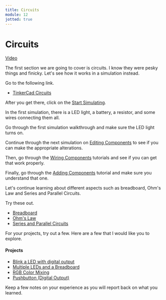 ```yaml
---
title: Circuits
module: 12
jotted: true
---
```


# Circuits

<a href="" target="_new">Video</a>

The first section we are going to cover is circuits.  I know they were pesky things and finicky.  Let's see how it works in a simulation instead.

Go to the following link.

* <a href="https://www.tinkercad.com/learn/circuits/learning" target="_new">TinkerCad Circuits</a>

After you get there, click on the <a href="https://api-reader.tinkercad.com/things/newv2?tenant=circuits&lessonid=EHD2303J3YPUS5Z&projectid=OIYJ88OJ3OPN3EA&collectionid=OIYJ88OJ3OPN3EA&title=Start%20Simulating&redirectTarget=/join" target="_new">Start Simulating</a>.

In the first simulation, there is a LED light, a battery, a resistor, and some wires connecting them all.

Go through the first simulation walkthrough and make sure the LED light turns on.

Continue through the next simulation on <a href="https://api-reader.tinkercad.com/things/newv2?tenant=circuits&lessonid=EFU6PEHIXGFUR1J&projectid=OIYJ88OJ3OPN3EA&collectionid=OIYJ88OJ3OPN3EA&title=Editing%20Components&redirectTarget=/join" target="_new">Editing Components</a> to see if you can make the appropriate alterations.

Then, go through the <a href="https://api-reader.tinkercad.com/things/newv2?tenant=circuits&lessonid=EB4XNWQJ1WEOONK&projectid=OIYJ88OJ3OPN3EA&collectionid=OIYJ88OJ3OPN3EA&title=Wiring%20Components&redirectTarget=/join" target="_new">Wiring Components</a> tutorials and see if you can get that work properly.

Finally, go through the <a href="https://api-reader.tinkercad.com/things/newv2?tenant=circuits&lessonid=EM7TI4PIXKPYN1R&projectid=OIYJ88OJ3OPN3EA&collectionid=OIYJ88OJ3OPN3EA&title=Adding%20Components&redirectTarget=/join" target="_new">Adding Components</a> tutorial and make sure you understand that one.

Let's continue learning about different aspects such as breadboard, Ohm's Law and Series and Parallel Circuits.

Try these out.

* <a href="https://api-reader.tinkercad.com/things/newv2?tenant=circuits&lessonid=E7IAPJMJ1CEMK7H&projectid=O2OZ3UNJ3OPN41A&collectionid=O2OZ3UNJ3OPN41A&title=Introducing%20the%20Breadboard&redirectTarget=/join" target="_new">Breadboard</a>
* <a href="https://api-reader.tinkercad.com/things/newv2?tenant=circuits&lessonid=EVDTYEEJ2UPFSL8&projectid=O2OZ3UNJ3OPN41A&collectionid=O2OZ3UNJ3OPN41A&title=Ohm%27s%20Law&redirectTarget=/join" target="_new">Ohm's Law</a>
* <a href="https://api-reader.tinkercad.com/things/newv2?tenant=circuits&lessonid=ES1842QJ2UPM2OT&projectid=O2OZ3UNJ3OPN41A&collectionid=O2OZ3UNJ3OPN41A&title=Series%20and%20Parallel%20Circuits&redirectTarget=/join" target="_new">Series and Parallel Circuits</a>

For your projects, try out a few.  Here are a few that I would like you to explore.

#### Projects

* <a href="https://api-reader.tinkercad.com/things/newv2?tenant=circuits&lessonid=EIC0NAWJD0K8S1O&projectid=OMOZACHJ9IR8LRE&collectionid=OMOZACHJ9IR8LRE&title=Blink%20an%20LED%20With%20Digital%20Output&redirectTarget=/join" target="_new">Blink a LED with digital output</a>
* <a href="https://api-reader.tinkercad.com/things/newv2?tenant=circuits&lessonid=ELB4FYAJD0K8TZV&projectid=OMOZACHJ9IR8LRE&collectionid=OMOZACHJ9IR8LRE&title=Multiple%20LEDs%20&%20Breadboards&redirectTarget=/join" target="_new">Multiple LEDs and a Breadboard</a>
* <a href="https://api-reader.tinkercad.com/things/newv2?tenant=circuits&lessonid=E9DG5YCJD0K8UJQ&projectid=OMOZACHJ9IR8LRE&collectionid=OMOZACHJ9IR8LRE&title=RGB%20LED%20Color%20Mixing&redirectTarget=/join" target="_new">RGB Color Mixing</a>
* <a href="https://api-reader.tinkercad.com/things/newv2?tenant=circuits&lessonid=EJ04BAKJFSIZYJU&projectid=OMOZACHJ9IR8LRE&collectionid=OMOZACHJ9IR8LRE&title=Pushbutton%20(Digital%20Input)&redirectTarget=/join" target="_new">Pushbutton (Digital Output)</a>

Keep a few notes on your experience as you will report back on what you learned.
